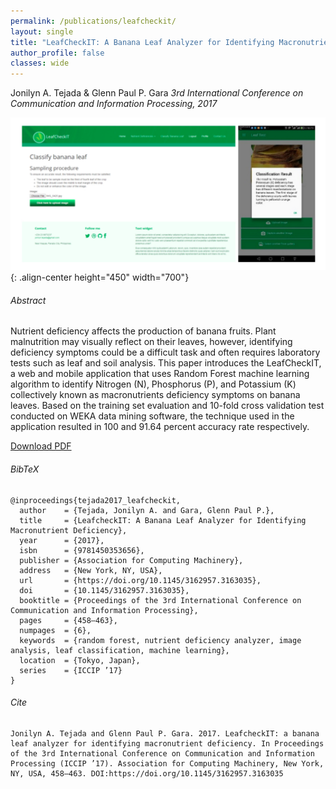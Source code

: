 ```yaml
---
permalink: /publications/leafcheckit/
layout: single
title: "LeafCheckIT: A Banana Leaf Analyzer for Identifying Macronutrient Deficiency"
author_profile: false
classes: wide
---
```


Jonilyn A. Tejada & Glenn Paul P. Gara
*3rd International Conference on Communication and Information Processing, 2017*

![leafcheckit](/assets/files/publications/leafcheckit/tejada2017_leafcheckit.jpg){: .align-center height="450" width="700"}

###### Abstract
Nutrient deficiency affects the production of banana fruits. Plant malnutrition may visually reflect on their leaves, however, identifying deficiency symptoms could be a difficult task and often requires laboratory tests such as leaf and soil analysis. This paper introduces the LeafCheckIT, a web and mobile application that uses Random Forest machine learning algorithm to identify Nitrogen (N), Phosphorus (P), and Potassium (K) collectively known as macronutrients deficiency symptoms on banana leaves. Based on the training set evaluation and 10-fold cross validation test conducted on WEKA data mining software, the technique used in the application resulted in 100 and 91.64 percent accuracy rate respectively.

<a href="/assets/files/publications/leafcheckit/tejada2017_leafcheckit.pdf" class="btn btn--info">Download PDF</a>

###### BibTeX
```
@inproceedings{tejada2017_leafcheckit,
  author    = {Tejada, Jonilyn A. and Gara, Glenn Paul P.},
  title     = {LeafcheckIT: A Banana Leaf Analyzer for Identifying Macronutrient Deficiency},
  year      = {2017},
  isbn      = {9781450353656},
  publisher = {Association for Computing Machinery},
  address   = {New York, NY, USA},
  url       = {https://doi.org/10.1145/3162957.3163035},
  doi       = {10.1145/3162957.3163035},
  booktitle = {Proceedings of the 3rd International Conference on Communication and Information Processing},
  pages     = {458–463},
  numpages  = {6},
  keywords  = {random forest, nutrient deficiency analyzer, image analysis, leaf classification, machine learning},
  location  = {Tokyo, Japan},
  series    = {ICCIP ’17}
}
```

###### Cite
```
Jonilyn A. Tejada and Glenn Paul P. Gara. 2017. LeafcheckIT: a banana leaf analyzer for identifying macronutrient deficiency. In Proceedings of the 3rd International Conference on Communication and Information Processing (ICCIP ’17). Association for Computing Machinery, New York, NY, USA, 458–463. DOI:https://doi.org/10.1145/3162957.3163035
```
